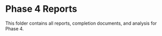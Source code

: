 # Phase 4 Reports

This folder contains all reports, completion documents, and analysis for Phase 4.
